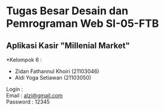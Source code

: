 Tugas Besar Desain dan Pemrograman Web SI-05-FTB <br>
==
Aplikasi Kasir "Millenial Market"<br>
--

*Kelompok 6 :<br>
- Zidan Fathannul Khoiri (21103046)<br>
- Aldi Yoga Setiawan (21103050)<br>

Login : <br>
Email : alzi@gmail.com <br>
Password : 12345
